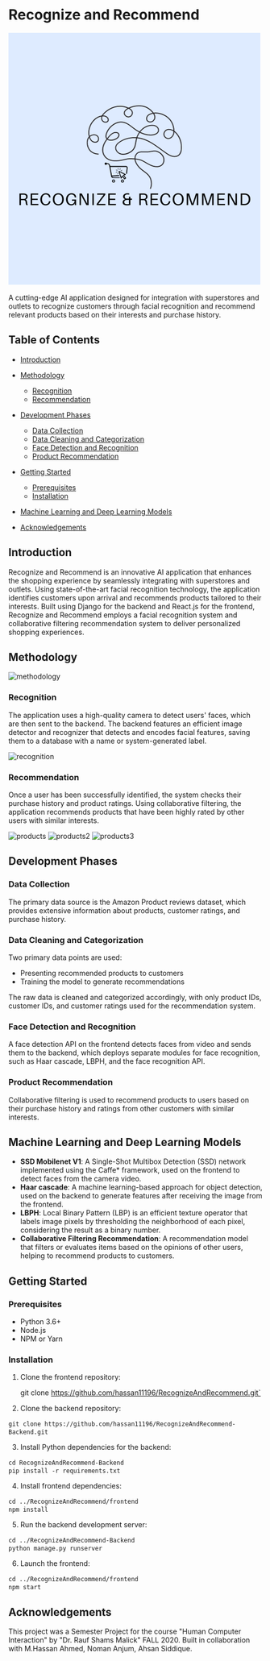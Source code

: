 # Recognize and Recommend
![logo](src/assets/Recognize%20&%20Recommend.png)

A cutting-edge AI application designed for integration with superstores and outlets to recognize customers through facial recognition and recommend relevant products based on their interests and purchase history.

## Table of Contents

- [Introduction](#introduction)
- [Methodology](#methodology)
  - [Recognition](#recognition)
  - [Recommendation](#recommendation)
- [Development Phases](#development-phases)
  - [Data Collection](#data-collection)
  - [Data Cleaning and Categorization](#data-cleaning-and-categorization)
  - [Face Detection and Recognition](#face-detection-and-recognition)
  - [Product Recommendation](#product-recommendation)
- [Getting Started](#getting-started)
  - [Prerequisites](#prerequisites)
  - [Installation](#installation)
  
- [Machine Learning and Deep Learning Models](#machine-learning-and-deep-learning-models)
- [Acknowledgements](#acknowledgements)

## Introduction

Recognize and Recommend is an innovative AI application that enhances the shopping experience by seamlessly integrating with superstores and outlets. Using state-of-the-art facial recognition technology, the application identifies customers upon arrival and recommends products tailored to their interests. Built using Django for the backend and React.js for the frontend, Recognize and Recommend employs a facial recognition system and collaborative filtering recommendation system to deliver personalized shopping experiences.

## Methodology

![methodology](public/image8.png)

### Recognition

The application uses a high-quality camera to detect users' faces, which are then sent to the backend. The backend features an efficient image detector and recognizer that detects and encodes facial features, saving them to a database with a name or system-generated label.

![recognition](public/image2.png)

### Recommendation

Once a user has been successfully identified, the system checks their purchase history and product ratings. Using collaborative filtering, the application recommends products that have been highly rated by other users with similar interests.

![products](public/image1.png)
![products2](public/image5.png)
![products3](public/image6.png)

## Development Phases

### Data Collection

The primary data source is the Amazon Product reviews dataset, which provides extensive information about products, customer ratings, and purchase history.

### Data Cleaning and Categorization

Two primary data points are used:
- Presenting recommended products to customers
- Training the model to generate recommendations

The raw data is cleaned and categorized accordingly, with only product IDs, customer IDs, and customer ratings used for the recommendation system.

### Face Detection and Recognition

A face detection API on the frontend detects faces from video and sends them to the backend, which deploys separate modules for face recognition, such as Haar cascade, LBPH, and the face recognition API.

### Product Recommendation

Collaborative filtering is used to recommend products to users based on their purchase history and ratings from other customers with similar interests.

## Machine Learning and Deep Learning Models

- **SSD Mobilenet V1**: A Single-Shot Multibox Detection (SSD) network implemented using the Caffe* framework, used on the frontend to detect faces from the camera video.
- **Haar cascade**: A machine learning-based approach for object detection, used on the backend to generate features after receiving the image from the frontend.
- **LBPH**: Local Binary Pattern (LBP) is an efficient texture operator that labels image pixels by thresholding the neighborhood of each pixel, considering the result as a binary number.
- **Collaborative Filtering Recommendation**: A recommendation model that filters or evaluates items based on the opinions of other users, helping to recommend products to customers.

## Getting Started

### Prerequisites
  - Python 3.6+
  - Node.js
  - NPM or Yarn

### Installation
  1. Clone the frontend repository:
     
     git clone https://github.com/hassan11196/RecognizeAndRecommend.git`

  2. Clone the backend repository:
  
    git clone https://github.com/hassan11196/RecognizeAndRecommend-Backend.git

  3. Install Python dependencies for the backend:
    
    cd RecognizeAndRecommend-Backend
    pip install -r requirements.txt

  4. Install frontend dependencies:
  
    cd ../RecognizeAndRecommend/frontend
    npm install

  5. Run the backend development server:
  
    cd ../RecognizeAndRecommend-Backend
    python manage.py runserver

  6. Launch the frontend:
    
    cd ../RecognizeAndRecommend/frontend
    npm start



## Acknowledgements

This project was a Semester Project for the course "Human Computer Interaction" by "Dr. Rauf Shams Malick" FALL 2020. Built in collaboration with M.Hassan Ahmed, Noman Anjum, Ahsan Siddique.
